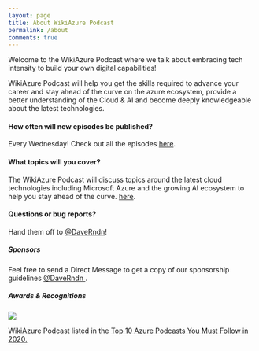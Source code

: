 ```yaml
---
layout: page
title: About WikiAzure Podcast
permalink: /about
comments: true
---
```


<div class="row justify-content-between">
<div class="col-md-8 pr-5">

<p>Welcome to the WikiAzure Podcast where we talk about embracing tech intensity to build your own digital capabilities!</p>

<p>WikiAzure Podcast will help you get the skills required to advance your career and stay ahead of the curve on the azure ecosystem, provide a better understanding of the Cloud & AI and become deeply knowledgeable about the latest technologies.</p>


<h4>How often will new episodes be published?</h4>
<p>Every Wednesday! Check out all the episodes <a href="https://podcast.wikiazure.com/episodes">here</a>.</p>

<h4>What topics will you cover?</h4>
<p>The WikiAzure Podcast will discuss topics around the latest cloud technologies including Microsoft Azure and the growing AI ecosystem to help you stay ahead of the curve. <a href="https://podcast.wikiazure.com/episodes">here</a>.</p>

<h4>Questions or bug reports?</h4>

<p>Hand them off to <a href="https://twitter.com/daverndn">@DaveRndn</a>!</p>

</div>

<div class="col-md-4">

<div class="sticky-top sticky-top-80">
<h5>Sponsors</h5>

<p>Feel free to send a Direct Message to get a copy of our sponsorship guidelines <a target="_blank" href="https://twitter.com/daverndn"> <i class="fab fa-twitter"></i> @DaveRndn </a>.</p>


<h5>Awards & Recognitions</h5>

<img src="https://wikiazurerep.azureedge.net/wp-content/uploads/2020/01/wikiazure-Top-50-Microsoft-Azure-Blogs.gif" style="max-width:100px"/>
<p>WikiAzure Podcast listed in the  <a target="_blank" href="https://blog.feedspot.com/azure_podcasts/"> Top 10 Azure Podcasts You Must Follow in 2020.</p>



</div>
</div>
</div>